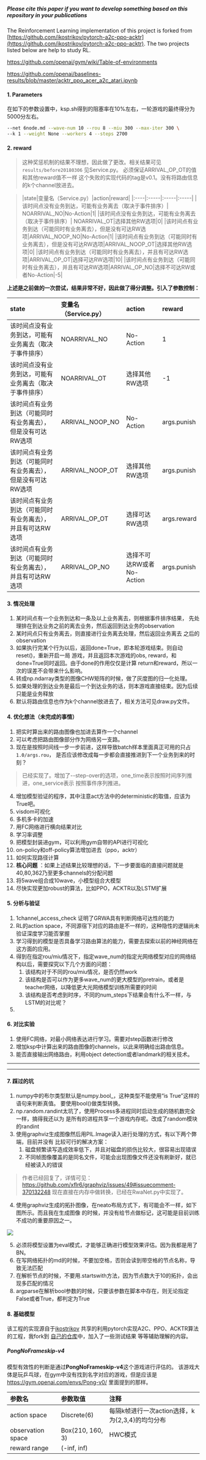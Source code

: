 ##### Please cite this paper if you want to develop something based on this repository in your publications

The Reinforcement Learning implementation of this project is forked from [https://github.com/ikostrikov/pytorch-a2c-ppo-acktr](https://github.com/ikostrikov/pytorch-a2c-ppo-acktr). The two projects listed below are help to study RL.

https://github.com/openai/gym/wiki/Table-of-environments

https://github.com/openai/baselines-results/blob/master/acktr_ppo_acer_a2c_atari.ipynb


#### 1. Parameters
在如下的参数设置中，ksp.sh得到的阻塞率在10%左右，一轮游戏的最终得分为5000分左右。
```bash
--net 6node.md --wave-num 10 --rou 8 --miu 300 --max-iter 300 \
--k 1 --weight None --workers 4 --steps 2700
```

#### 2. reward



> 这种奖惩机制的结果不理想，因此做了更改。相关结果可见`results/before20180306`
见Service.py。
> 必须保证ARRIVAL_OP_OT的值和其他reward值不一样
> 这个失败的实现代码的tag是v0.1。没有将路由信息的k个channel放进去。

>|state|变量名（Service.py）|action|reward|
|:----|:-----|:-----|:-----|
|该时间点没有业务到达，可能有业务离去（取决于事件排序）| NOARRIVAL_NO|No-Action|1|
|该时间点没有业务到达，可能有业务离去（取决于事件排序）| NOARRIVAL_OT|选择其他RW选项|0|
|该时间点有业务到达（可能同时有业务离去），但是没有可达RW选项|ARRIVAL_NOOP_NO|No-Action|1|
|该时间点有业务到达（可能同时有业务离去），但是没有可达RW选项|ARRIVAL_NOOP_OT|选择其他RW选项|0|
|该时间点有业务到达（可能同时有业务离去），并且有可达RW选项|ARRIVAL_OP_OT|选择可达RW选项|10|
|该时间点有业务到达（可能同时有业务离去），并且有可达RW选项|ARRIVAL_OP_NO|选择不可达RW或者No-Action|-5|


**上述是之前做的一次尝试，结果非常不好，因此做了得分调整。引入了参数控制：**

|state|变量名（Service.py）|action|reward|
|:----|:-----|:-----|:-----|
|该时间点没有业务到达，可能有业务离去（取决于事件排序）| NOARRIVAL_NO|No-Action|1|
|该时间点没有业务到达，可能有业务离去（取决于事件排序）| NOARRIVAL_OT|选择其他RW选项|-1|
|该时间点有业务到达（可能同时有业务离去），但是没有可达RW选项|ARRIVAL_NOOP_NO|No-Action|args.punish|
|该时间点有业务到达（可能同时有业务离去），但是没有可达RW选项|ARRIVAL_NOOP_OT|选择其他RW选项|args.punish|
|该时间点有业务到达（可能同时有业务离去），并且有可达RW选项|ARRIVAL_OP_OT|选择可达RW选项|args.reward|
|该时间点有业务到达（可能同时有业务离去），并且有可达RW选项|ARRIVAL_OP_NO|选择不可达RW或者No-Action|args.punish|



####  3. 情况处理

1. 某时间点有一个业务到达和一条及以上业务离去，则根据事件排序结果，
先处理排在到达业务之前的离去业务，然后返回到达业务的observation
2. 某时间点只有业务离去，则直接进行业务离去处理，然后返回业务离去
之后的observation
3. 如果执行完某个行为以后，返回done=True，即本轮游戏结束。则自动reset()，重新开启一局
游戏，并且返回本次游戏的obs, reward，和done=True同时返回。由于done的作用仅仅是计算
return和reward，所以一次的误差不会带来什么影响。
4. 转成np.ndarray类型的图像CHW矩阵的时候，做了灰度图的归一化处理。
5. 如果处理的到达业务是最后一个到达业务的话，则本游戏直接结束。因为后续只能是业务释放
6. 默认将路由信息也作为k个channel放进去了，相关方法可见draw.py文件。


#### 4. 优化想法（未完成的事情）

1. 把实时算出来的路由图像也加进去算作一个channel
2. 可以考虑把路由图像部分作为网络另一支路。
3. 现在是按照时间线一步一步前进，这样导致batch样本里面真正可用的只占`1.0/args.rou`，
是否应该修改成每一步都会直接推进到下一个业务到来的时刻？
> 已经实现了。增加了--step-over的选项，one_time表示按照时间序列推进，one_service表示
按照事件序列推进。
4. 增加模型验证的程序，其中注意act方法中的deterministic的取值，应该为True吧。
5. visdom可视化
6. 多机多卡的加速
7. 用FC网络进行横向结果对比
8. 学习率调整
9. 把模型封装进gym，可以利用gym自带的API进行可视化
10. on-policy和off-policy算法增加进去（ppo，acktr）
11. 如何实现路径计算
12. **核心问题** ：如果上述结果比较理想的话，下一步要面临的直接问题就是40,80,362乃至更多channels的分配问题
13. 将5wave组合成10wave，小模型组合大模型
14. 尽快实现更加robust的算法，比如PPO，ACKTR以及LSTM扩展

#### 5. 分析与验证

1. 1channel_access_check 证明了GRWA具有判断网络可达性的能力
2. RL的action space，不同源宿下对应的路由是不一样的，这种隐性的逻辑尚未验证深度学习能否掌握
3. 学习得到的模型是否具备学习路由算法的能力，需要去探索以前的神经网络在这方面的应用。
4. 得到在指定rou/miu情况下，指定wave_num的指定光网络模型对应的网络结构以后，需要探究以下几个方面的问题：
    1. 该结构对于不同的rou/miu情况，是否仍然work
    2. 该结构是否可以作为更多wave_num的更大模型的pretrain，或者是teacher网络，以降低更大光网络模型训练所需要的时间
    3. 该结构是否考虑到时序，不同的num_steps下结果会有什么不一样，与LSTM的对比呢？
5. 



#### 6. 对比实验

1. 使用FC网络，对最小网络表达进行学习。需要对step函数进行修改
2. 增加ksp中计算出来的路由图像的channels，以此来明确给出路由信息。
3. 能否直接输出网络路由，利用object detection或者landmark的相关技术。


---
---
#### 7. 踩过的坑

1. numpy中的布尔类型默认是numpy.bool_，这种类型不能使用“is True”这样的语句来判断真值。
要使用bool()做类型转换。
2. np.random.randint太坑了，使用Process多进程同时启动生成的随机数完全一样，搞得我还以为
是所有的进程共享一个游戏内存呢。改成了random模块的randint
3. 使用graphviz生成图像然后用PIL.Image读入进行处理的方式，有以下两个弊端，目前并没有
比较可行的解决方案：
    1. 磁盘频繁读写造成效率低下，并且对磁盘的损伤比较大，很容易出现错误
    2. 不同帧图像覆盖的是同名文件，可能会出现图像文件还没有刷新好，就已经被读入的错误
> 作者已经回复了，详情可见：https://github.com/xflr6/graphviz/issues/49#issuecomment-370132248
> 现在直接在内存中做转换，已经在RwaNet.py中实现了。
4. 使用graphviz生成的拓扑图像，在neato布局方式下，有可能会不一样，如下图所示。而且我在生成图像
的时候，并没有给节点做标记，这可能是目前训练不成功的重要原因之一。

![](results/before20180306/imgs/img_changes.png)

5. 必须将模型设置为eval模式，才能够正确进行模型效果评估。因为我都是用了BN。
6. 在写网络拓扑的md的时候，不要加空格，否则会读到带空格的节点名称，导致无法匹配
7. 在解析节点的时候，不要用.startswith方法，因为节点数大于10的拓扑，会出现多匹配的情况
9. argparse在解析bool参数的时候，只要该参数在脚本中存在，则无论指定False或者True，都判定为True

#### 8. 基础模型

该工程的实现源自于[ikostrikov](https://github.com/ikostrikov/pytorch-a2c-ppo-acktr)
共享的利用pytorch实现A2C、PPO、ACKTR算法的工程，我fork到
[自己的仓库](https://github.com/BoyuanYan/pytorch-a2c-ppo-acktr)中，加入了一些测试结果
等等辅助理解的内容。

##### PongNoFrameskip-v4

模型有效性的判断是通过**PongNoFrameskip-v4**这个游戏进行评估的。
该游戏大体是玩乒乓球，在gym中没有找到名字对应的游戏，但是应该是 https://gym.openai.com/envs/Pong-v0/
 里面提到的那样。

| 参数名 | 参数取值 | 注释 |
|:------|:-------|:-----|
|action space| Discrete(6) | 每隔k帧进行一次action选择，k为{2,3,4}的均匀分布|
|observation space| Box(210, 160, 3)|HWC模式|
|reward range | (-inf, inf) ||
